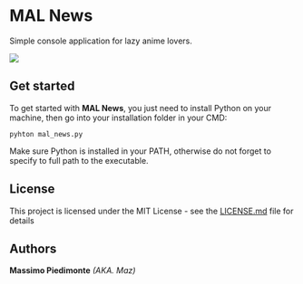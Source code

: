 # MAL News

Simple console application for lazy anime lovers.

<img src="https://image.ibb.co/mJnQM8/ezgif_com_gif_maker.gif">

## Get started

To get started with **MAL News**, you just need to install Python on your machine, then go into your installation folder in your CMD:

` pyhton mal_news.py `

Make sure Python is installed in your PATH, otherwise do not forget to specify to full path to the executable.

## License

This project is licensed under the MIT License - see the [LICENSE.md](https://github.com/mynameismaz/LaraMemo/blob/master/LICENSE) file for details

 ## Authors
 
 **Massimo Piedimonte** _(AKA. Maz)_
